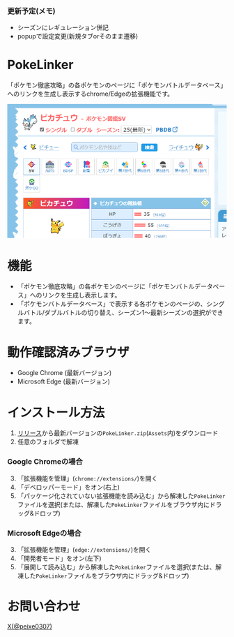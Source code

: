 ### 更新予定(メモ)
- シーズンにレギュレーション併記
- popupで設定変更(新規タブorそのまま遷移)

# PokeLinker
「ポケモン徹底攻略」の各ポケモンのページに「ポケモンバトルデータベース」へのリンクを生成し表示するchrome/Edgeの拡張機能です。

![README_1.png](https://github.com/suisui-swimmy/PokeLinker/blob/main/README_1.png?raw=true)

# 機能
- 「ポケモン徹底攻略」の各ポケモンのページに「ポケモンバトルデータベース」へのリンクを生成し表示します。
- 「ポケモンバトルデータベース」で表示する各ポケモンのページの、シングルバトル/ダブルバトルの切り替え、シーズン1～最新シーズンの選択ができます。

# 動作確認済みブラウザ
- Google Chrome (最新バージョン)
- Microsoft Edge (最新バージョン)

# インストール方法
1. [リリース](https://github.com/suisui-swimmy/PokeLinker/releases)から最新バージョンの`PokeLinker.zip`(`Assets`内)をダウンロード
2. 任意のフォルダで解凍
### Google Chromeの場合
3. 「拡張機能を管理」(`chrome://extensions/`)を開く
4. 「デベロッパーモード」をオン(右上)
5. 「パッケージ化されていない拡張機能を読み込む」から解凍した`PokeLinker`ファイルを選択(または、解凍した`PokeLinker`ファイルをブラウザ内にドラッグ&ドロップ)
### Microsoft Edgeの場合
3. 「拡張機能を管理」(`edge://extensions/`)を開く
4. 「開発者モード」をオン(左下)
5. 「展開して読み込む」から解凍した`PokeLinker`ファイルを選択(または、解凍した`PokeLinker`ファイルをブラウザ内にドラッグ&ドロップ)

# お問い合わせ
[X(@peixe0307)](https://x.com/peixe0307)

  
